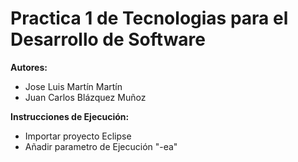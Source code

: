 # Practica 1 de Tecnologias para el Desarrollo de Software
**Autores:**

* Jose Luis Martín Martín
* Juan Carlos Blázquez Muñoz

**Instrucciones de Ejecución:**
* Importar proyecto Eclipse
* Añadir parametro de Ejecución "-ea"